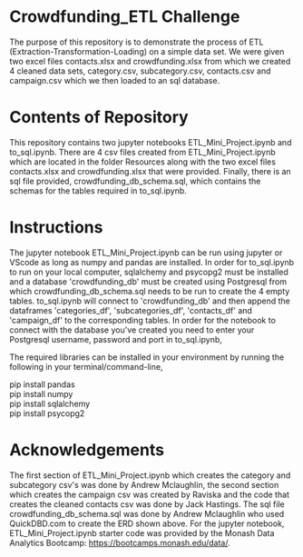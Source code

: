 # Crowdfunding_ETL Challenge

The purpose of this repository is to demonstrate the process of ETL (Extraction-Transformation-Loading) on a simple data set.
We were given two excel files contacts.xlsx and crowdfunding.xlsx from which we created 4 cleaned data sets, category.csv,
subcategory.csv, contacts.csv and campaign.csv which we then loaded to an sql database.

# Contents of Repository

This repository contains two jupyter notebooks ETL_Mini_Project.ipynb and to_sql.ipynb. There are 4 csv files created from ETL_Mini_Project.ipynb
which are located in the folder Resources along with the two excel files contacts.xlsx and crowdfunding.xlsx that were provided. Finally, there is an sql file provided, 
crowdfunding_db_schema.sql, which contains the schemas for the tables required in to_sql.ipynb.

# Instructions

The jupyter notebook ETL_Mini_Project.ipynb can be run using jupyter or VScode as long as numpy and pandas are installed.
In order for to_sql.ipynb to run on your local computer, sqlalchemy and psycopg2 must be installed and a database 'crowdfunding_db' 
must be created using Postgresql from which crowdfunding_db_schema.sql needs to be run to create the 4 empty tables. to_sql.ipynb will
connect to 'crowdfunding_db' and then append the dataframes 'categories_df', 'subcategories_df', 'contacts_df' and 'campaign_df' to the corresponding
tables.
In order for the notebook to connect with the database you've created you need to enter your Postgresql username, password and port in to_sql.ipynb,


The required libraries can be installed in your environment by running the following in your terminal/command-line,

pip install pandas <br>
pip install numpy <br>
pip install sqlalchemy <br>
pip install psycopg2


# Acknowledgements

The first section of ETL_Mini_Project.ipynb which creates the category and subcategory csv's was done by Andrew Mclaughlin,
the second section which creates the campaign csv was created by Raviska and the code that creates the cleaned contacts csv was done by Jack Hastings. 
The sql file crowdfunding_db_schema.sql was done by Andrew Mclaughlin who used QuickDBD.com to create the ERD shown above.
For the jupyter notebook, ETL_Mini_Project.ipynb starter code was provided by the Monash Data Analytics Bootcamp: https://bootcamps.monash.edu/data/.
 



